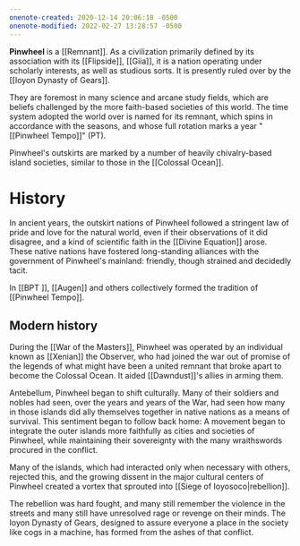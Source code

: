 ```yaml
---
onenote-created: 2020-12-14 20:06:18 -0500
onenote-modified: 2022-02-27 13:28:57 -0500
---
```

**Pinwheel** is a [[Remnant]]. As a civilization primarily defined by its association with its [[Flipside]], [[Giia]], it is a nation operating under scholarly interests, as well as studious sorts. It is presently ruled over by the [[Ioyon Dynasty of Gears]].

They are foremost in many science and arcane study fields, which are beliefs challenged by the more faith-based societies of this world. The time system adopted the world over is named for its remnant, which spins in accordance with the seasons, and whose full rotation marks a year "[[Pinwheel Tempo]]" (PT). 

Pinwheel's outskirts are marked by a number of heavily chivalry-based island societies, similar to those in the [[Colossal Ocean]]. 

# History
In ancient years, the outskirt nations of Pinwheel followed a stringent law of pride and love for the natural world, even if their observations of it did disagree, and a kind of scientific faith in the [[Divine Equation]] arose. These native nations have fostered long-standing alliances with the government of Pinwheel's mainland: friendly, though strained and decidedly tacit. 

In [[BPT ]], [[Augen]] and others collectively formed the tradition of [[Pinwheel Tempo]].

## Modern history
During the [[War of the Masters]], Pinwheel was operated by an individual known as [[Xenian]] the Observer, who had joined the war out of promise of the legends of what might have been a united remnant that broke apart to become the Colossal Ocean. It aided [[Dawndust]]'s allies in arming them.

Antebellum, Pinwheel began to shift culturally. Many of their soldiers and nobles had seen, over the years and years of the War, had seen how many in those islands did ally themselves together in native nations as a means of survival. This sentiment began to follow back home: A movement began to integrate the outer islands more faithfully as cities and societies of Pinwheel, while maintaining their sovereignty with the many wraithswords procured in the conflict. 

Many of the islands, which had interacted only when necessary with others, rejected this, and the growing dissent in the major cultural centers of Pinwheel created a vortex that sprouted into [[Siege of Ioyosoco|rebellion]].

The rebellion was hard fought, and many still remember the violence in the streets and many still have unresolved rage or revenge on their minds. The Ioyon Dynasty of Gears, designed to assure everyone a place in the society like cogs in a machine, has formed from the ashes of that conflict.

